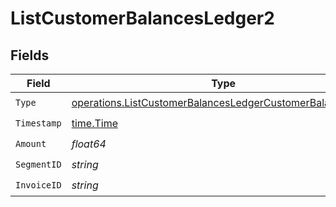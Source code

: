 # ListCustomerBalancesLedger2


## Fields

| Field                                                                                                                                  | Type                                                                                                                                   | Required                                                                                                                               | Description                                                                                                                            |
| -------------------------------------------------------------------------------------------------------------------------------------- | -------------------------------------------------------------------------------------------------------------------------------------- | -------------------------------------------------------------------------------------------------------------------------------------- | -------------------------------------------------------------------------------------------------------------------------------------- |
| `Type`                                                                                                                                 | [operations.ListCustomerBalancesLedgerCustomerBalancesType](../../models/operations/listcustomerbalancesledgercustomerbalancestype.md) | :heavy_check_mark:                                                                                                                     | N/A                                                                                                                                    |
| `Timestamp`                                                                                                                            | [time.Time](https://pkg.go.dev/time#Time)                                                                                              | :heavy_check_mark:                                                                                                                     | N/A                                                                                                                                    |
| `Amount`                                                                                                                               | *float64*                                                                                                                              | :heavy_check_mark:                                                                                                                     | N/A                                                                                                                                    |
| `SegmentID`                                                                                                                            | *string*                                                                                                                               | :heavy_check_mark:                                                                                                                     | N/A                                                                                                                                    |
| `InvoiceID`                                                                                                                            | *string*                                                                                                                               | :heavy_check_mark:                                                                                                                     | N/A                                                                                                                                    |